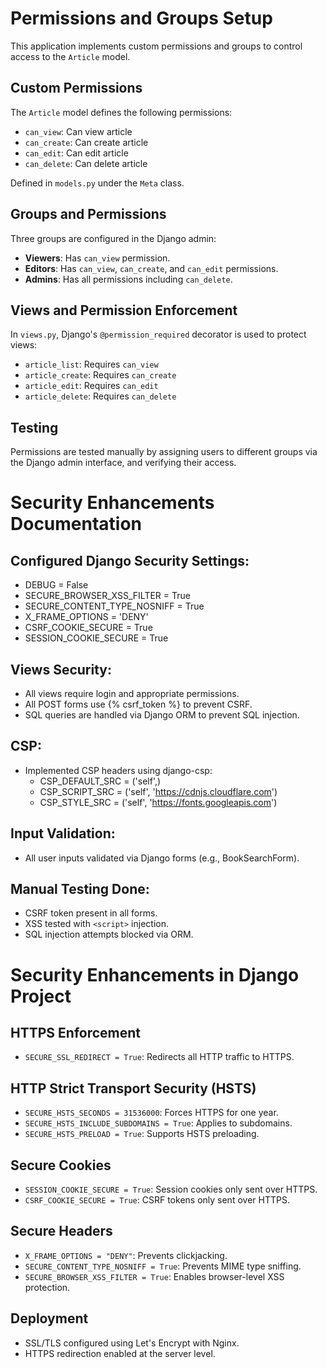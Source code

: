 # Permissions and Groups Setup

This application implements custom permissions and groups to control access to the `Article` model.

## Custom Permissions

The `Article` model defines the following permissions:

- `can_view`: Can view article
- `can_create`: Can create article
- `can_edit`: Can edit article
- `can_delete`: Can delete article

Defined in `models.py` under the `Meta` class.

## Groups and Permissions

Three groups are configured in the Django admin:

- **Viewers**: Has `can_view` permission.
- **Editors**: Has `can_view`, `can_create`, and `can_edit` permissions.
- **Admins**: Has all permissions including `can_delete`.

## Views and Permission Enforcement

In `views.py`, Django's `@permission_required` decorator is used to protect views:

- `article_list`: Requires `can_view`
- `article_create`: Requires `can_create`
- `article_edit`: Requires `can_edit`
- `article_delete`: Requires `can_delete`

## Testing

Permissions are tested manually by assigning users to different groups via the Django admin interface, and verifying their access.




# Security Enhancements Documentation

## Configured Django Security Settings:
- DEBUG = False
- SECURE_BROWSER_XSS_FILTER = True
- SECURE_CONTENT_TYPE_NOSNIFF = True
- X_FRAME_OPTIONS = 'DENY'
- CSRF_COOKIE_SECURE = True
- SESSION_COOKIE_SECURE = True

## Views Security:
- All views require login and appropriate permissions.
- All POST forms use {% csrf_token %} to prevent CSRF.
- SQL queries are handled via Django ORM to prevent SQL injection.

## CSP:
- Implemented CSP headers using django-csp:
  - CSP_DEFAULT_SRC = ('self',)
  - CSP_SCRIPT_SRC = ('self', 'https://cdnjs.cloudflare.com')
  - CSP_STYLE_SRC = ('self', 'https://fonts.googleapis.com')

## Input Validation:
- All user inputs validated via Django forms (e.g., BookSearchForm).

## Manual Testing Done:
- CSRF token present in all forms.
- XSS tested with `<script>` injection.
- SQL injection attempts blocked via ORM.





# Security Enhancements in Django Project

## HTTPS Enforcement
- `SECURE_SSL_REDIRECT = True`: Redirects all HTTP traffic to HTTPS.

## HTTP Strict Transport Security (HSTS)
- `SECURE_HSTS_SECONDS = 31536000`: Forces HTTPS for one year.
- `SECURE_HSTS_INCLUDE_SUBDOMAINS = True`: Applies to subdomains.
- `SECURE_HSTS_PRELOAD = True`: Supports HSTS preloading.

## Secure Cookies
- `SESSION_COOKIE_SECURE = True`: Session cookies only sent over HTTPS.
- `CSRF_COOKIE_SECURE = True`: CSRF tokens only sent over HTTPS.

## Secure Headers
- `X_FRAME_OPTIONS = "DENY"`: Prevents clickjacking.
- `SECURE_CONTENT_TYPE_NOSNIFF = True`: Prevents MIME type sniffing.
- `SECURE_BROWSER_XSS_FILTER = True`: Enables browser-level XSS protection.

## Deployment
- SSL/TLS configured using Let's Encrypt with Nginx.
- HTTPS redirection enabled at the server level.



